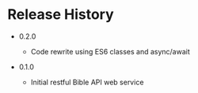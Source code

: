 # Release History

* 0.2.0
  * Code rewrite using ES6 classes and async/await

* 0.1.0
  * Initial restful Bible API web service
